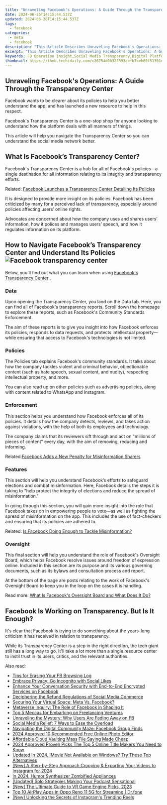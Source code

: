 ```yaml
---
title: "Unraveling Facebook's Operations: A Guide Through the Transparency Center"
date: 2024-06-25T14:15:44.537Z
updated: 2024-06-26T14:15:44.537Z
tags:
  - facebook
categories:
  - meta
  - facebook
description: "This Article Describes Unraveling Facebook's Operations: A Guide Through the Transparency Center"
excerpt: "This Article Describes Unraveling Facebook's Operations: A Guide Through the Transparency Center"
keywords: FB Operation Insight,Social Media Transparency,Digital Platform Exploration,Online Privacy Disclosures,Tech Company Clarity,User Data Understanding,Social Network Openness
thumbnail: https://thmb.techidaily.com/c26754d00328593cefb7ceb60f51391dcd2a8dd934a3e89af40244a078e590d9.jpg
---
```


## Unraveling Facebook's Operations: A Guide Through the Transparency Center

 Facebook wants to be clearer about its policies to help you better understand the app, and has launched a new resource to help in this respect.

 Facebook's Transparency Center is a one-stop shop for anyone looking to understand how the platform deals with all manners of things.

 This article will help you navigate the Transparency Center so you can understand the social media network better.

## What Is Facebook’s Transparency Center?

 Facebook's Transparency Center is a hub for all of Facebook's policies—a single destination for all information relating to its integrity and transparency efforts.

 Related: [Facebook Launches a Transparency Center Detailing Its Policies](https://www.makeuseof.com/facebook-launches-transparency-center-explaining-policies/)

 It is designed to provide more insight on its policies. Facebook has been criticized by many for a perceived lack of transparency, especially around policies affecting users’ online rights.

 Advocates are concerned about how the company uses and shares users’ information, how it polices and manages users’ speech, and how it regulates information on its platform.

## How to Navigate Facebook’s Transparency Center and Understand Its Policies ![Facebook transparency center](https://static1.makeuseofimages.com/wordpress/wp-content/uploads/2021/06/facebook-transparency-1.jpg)

 Below, you'll find out what you can learn when using [Facebook's Transparency Center](https://transparency.fb.com/data/) .

### Data

 Upon opening the Transparency Center, you land on the Data tab. Here, you can find all of Facebook's transparency reports. Scroll down the homepage to explore these reports, such as Facebook's Community Standards Enforcement.

 The aim of these reports is to give you insight into how Facebook enforces its policies, responds to data requests, and protects intellectual property—while ensuring that access to Facebook's technologies is not limited.

### Policies

 The Policies tab explains Facebook's community standards. It talks about how the company tackles violent and criminal behavior, objectionable content (such as hate speech, sexual content, and nudity), respecting intellectual property, and more.

 You can also read up on other policies such as advertising policies, along with content related to WhatsApp and Instagram.

### Enforcement

 This section helps you understand how Facebook enforces all of its policies. It details how the company detects, reviews, and takes action against violations, with the help of both its employees and technology.

 The company claims that its reviewers sift through and act on "millions of pieces of content" every day, with the aim of removing, reducing and informing.

 Related:[Facebook Adds a New Penalty for Misinformation Sharers](https://www.makeuseof.com/facebook-adds-new-penalty-misinformation-sharers/ "Facebook Adds a New Penalty for Misinformation Sharers")

### Features

 This section will help you understand Facebook’s efforts to safeguard elections and combat misinformation. Here, Facebook details the steps it is taking to "help protect the integrity of elections and reduce the spread of misinformation."

 In going through this section, you will gain more insight into the role that Facebook takes on in empowering people to vote—as well as fighting the spread of misinformation on the app. This includes the use of fact-checkers and ensuring that its policies are adhered to.

 Related: [Is Facebook Doing Enough to Tackle Misinformation?](https://www.makeuseof.com/is-facebook-doing-enough-misinformation/)

### Oversight

 This final section will help you understand the role of Facebook's Oversight Board, which helps Facebook resolve issues around freedom of expression online. Included in this section are its purpose and its various governing documents, such as its bylaws and consultation process and report.

 At the bottom of the page are posts relating to the work of Facebook's Oversight Board to keep you in the loop on the cases it is handling.

 Read more: [What Is Facebook's Oversight Board and What Does It Do?](https://www.makeuseof.com/what-is-facebook-oversight-board/)

## Facebook Is Working on Transparency. But Is It Enough?

 It's clear that Facebook is trying to do something about the years-long criticism it has received in relation to transparency.

 While its Transparency Center is a step in the right direction, the tech giant still has a long way to go. It'll take a lot more than a single resource center to instil trust in its users, critics, and the relevant authorities.


<ins class="adsbygoogle"
     style="display:block"
     data-ad-format="autorelaxed"
     data-ad-client="ca-pub-7571918770474297"
     data-ad-slot="1223367746"></ins>



<ins class="adsbygoogle"
     style="display:block"
     data-ad-client="ca-pub-7571918770474297"
     data-ad-slot="8358498916"
     data-ad-format="auto"
     data-full-width-responsive="true"></ins>

<span class="atpl-alsoreadstyle">Also read:</span>
<div><ul>
<li><a href="https://facebook.techidaily.com/tips-for-erasing-your-fb-browsing-log/"><u>Tips for Erasing Your FB Browsing Log</u></a></li>
<li><a href="https://facebook.techidaily.com/embrace-privacy-go-incognito-with-social-likes/"><u>Embrace Privacy: Go Incognito with Social Likes</u></a></li>
<li><a href="https://facebook.techidaily.com/enhance-your-conversation-security-with-end-to-end-encrypted-services-on-facebook/"><u>Enhance Your Conversation Security with End-to-End Encrypted Services on Facebook</u></a></li>
<li><a href="https://facebook.techidaily.com/deciphering-the-refund-regulations-of-social-media-commerce/"><u>Deciphering the Refund Regulations of Social Media Commerce</u></a></li>
<li><a href="https://facebook.techidaily.com/securing-your-virtual-space-meta-vs-facebook/"><u>Securing Your Virtual Space: Meta Vs. Facebook?</u></a></li>
<li><a href="https://facebook.techidaily.com/metaverse-inquiry-the-role-of-facebook-in-shaping-it/"><u>Metaverse Inquiry: The Role of Facebook in Shaping It</u></a></li>
<li><a href="https://facebook.techidaily.com/top-5-meccas-for-embarking-on-freelancing-ventures/"><u>Top 5 Meccas for Embarking on Freelancing Ventures</u></a></li>
<li><a href="https://facebook.techidaily.com/unraveling-the-mystery-why-users-are-fading-away-on-fb/"><u>Unraveling the Mystery: Why Users Are Fading Away on FB</u></a></li>
<li><a href="https://facebook.techidaily.com/social-media-relief-7-ways-to-ease-the-overload/"><u>Social Media Relief: 7 Ways to Ease the Overload</u></a></li>
<li><a href="https://facebook.techidaily.com/navigating-the-digital-community-maze-facebook-group-finds/"><u>Navigating the Digital Community Maze: Facebook Group Finds</u></a></li>
<li><a href="https://extra-lessons.techidaily.com/2024-approved-10-recommended-free-online-photo-editor/"><u>2024 Approved  10 Recommended Free Online Photo Editor</u></a></li>
<li><a href="https://extra-information.techidaily.com/affordable-cloud-vaulting-mass-file-saving-made-cheap/"><u>Affordable Cloud Vaulting  Mass File Saving Made Cheap</u></a></li>
<li><a href="https://extra-skills.techidaily.com/2024-approved-proven-picks-the-top-5-online-title-makers-you-need-to-know/"><u>2024 Approved  Proven Picks  The Top 5 Online Title Makers You Need to Know</u></a></li>
<li><a href="https://video-ai-editor.techidaily.com/updated-in-2024-imovie-not-available-on-windows-try-these-top-alternatives/"><u>Updated In 2024, IMovie Not Available on Windows? Try These Top Alternatives</u></a></li>
<li><a href="https://instagram-clips.techidaily.com/new-a-step-by-step-approach-cropping-and-exporting-your-videos-to-instagram-for-2024/"><u>[New] A Step-by-Step Approach  Cropping & Exporting Your Videos to Instagram for 2024</u></a></li>
<li><a href="https://some-knowledge.techidaily.com/in-2024-humor-synthesizer-zombified-appliances/"><u>In 2024, Humor Synthesizer  Zombified Appliances</u></a></li>
<li><a href="https://some-skills.techidaily.com/updated-solo-strategies-making-your-podcast-sensational/"><u>[Updated] Solo Strategies  Making Your Podcast Sensational</u></a></li>
<li><a href="https://vp-tips.techidaily.com/new-the-ultimate-guide-to-vr-game-engine-picks-2023/"><u>[New] The Ultimate Guide to VR Game Engine Picks, 2023</u></a></li>
<li><a href="https://screen-mirror.techidaily.com/top-10-airplay-apps-in-oppo-reno-11-5g-for-streaming-drfone-by-drfone-android/"><u>Top 10 AirPlay Apps in Oppo Reno 11 5G for Streaming | Dr.fone</u></a></li>
<li><a href="https://instagram-video-files.techidaily.com/new-unlocking-the-secrets-of-instagrams-trending-reels/"><u>[New] Unlocking the Secrets of Instagram's Trending Reels</u></a></li>
</ul></div>
